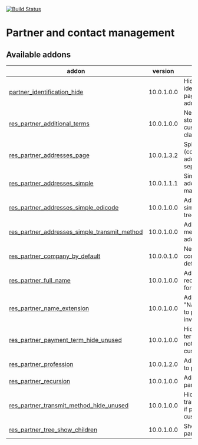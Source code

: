 [![Build Status](https://travis-ci.org/Tawasta/partner.svg?branch=10.0)](https://travis-ci.org/Tawasta/partner)

Partner and contact management
==============================

[//]: # (addons)

Available addons
----------------
addon | version | summary
--- | --- | ---
[partner_identification_hide](partner_identification_hide/) | 10.0.1.0.0 | Hide partner identification page from non-admins
[res_partner_additional_terms](res_partner_additional_terms/) | 10.0.1.0.0 | New model for storing customized clauses
[res_partner_addresses_page](res_partner_addresses_page/) | 10.0.1.3.2 | Split partner (company) addresses to separate pages
[res_partner_addresses_simple](res_partner_addresses_simple/) | 10.0.1.1.1 | Simplify partner address management
[res_partner_addresses_simple_edicode](res_partner_addresses_simple_edicode/) | 10.0.1.0.0 | Add edicode to simple address tree view
[res_partner_addresses_simple_transmit_method](res_partner_addresses_simple_transmit_method/) | 10.0.1.0.0 | Add transmit method to simple address tree view
[res_partner_company_by_default](res_partner_company_by_default/) | 10.0.0.1.0 | New partners are companies by default
[res_partner_full_name](res_partner_full_name/) | 10.0.1.0.0 | Adds a full recursive name for partners
[res_partner_name_extension](res_partner_name_extension/) | 10.0.1.0.0 | Adds a new field "Name extension" to partners and invoices.
[res_partner_payment_term_hide_unused](res_partner_payment_term_hide_unused/) | 10.0.1.0.0 | Hide payment term if partner is not a customer/supplier
[res_partner_profession](res_partner_profession/) | 10.0.1.2.0 | Adds professions to partners
[res_partner_recursion](res_partner_recursion/) | 10.0.1.0.0 | Adds a recursive partner search
[res_partner_transmit_method_hide_unused](res_partner_transmit_method_hide_unused/) | 10.0.1.0.0 | Hide transmit_method if partner is not a customer/supplier
[res_partner_tree_show_children](res_partner_tree_show_children/) | 10.0.1.0.0 | Show children in partner tree view

[//]: # (end addons)

